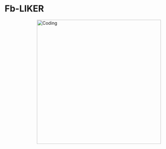 # Fb-LIKER
<img align="right" alt="Coding" width="400" src="https://cdn.worldvectorlogo.com/logos/like-button-facebook.svg">
